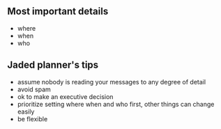 ## Most important details
- where
- when
- who

## Jaded planner's tips
- assume nobody is reading your messages to any degree of detail
- avoid spam
- ok to make an executive decision
- prioritize setting where when and who first, other things can change easily
- be flexible